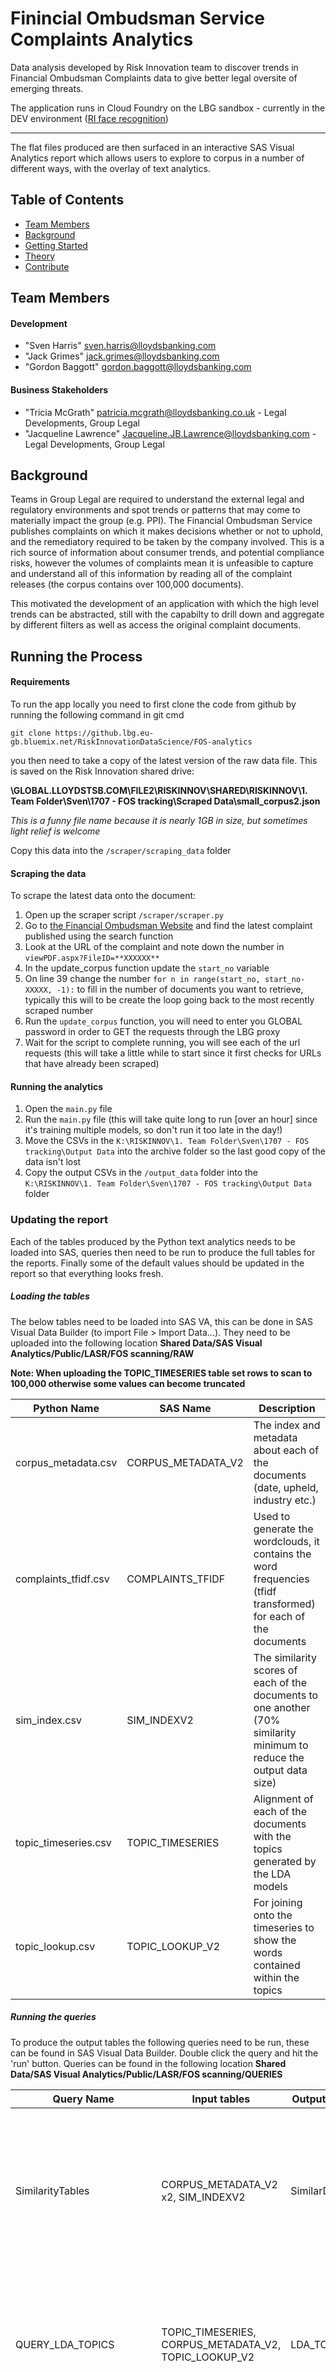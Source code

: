 # Finincial Ombudsman Service Complaints Analytics
Data analysis developed by Risk Innovation team to discover trends in Financial Ombudsman Complaints data to give better legal oversite of emerging threats.

The application runs in Cloud Foundry on the LBG sandbox - currently in the DEV environment ([RI face recognition](https://raft-face-recognition.lbg.eu-gb.mybluemix.net/))<hr></hr>

The flat files produced are then surfaced in an interactive SAS Visual Analytics report which allows users to explore to corpus in a number of different ways, with the overlay of text analytics.

## <a name="team-members"></a>Table of Contents
* [Team Members](#team-members)
* [Background](#background)
* [Getting Started](#get-started)
* [Theory](#theory)
* [Contribute](#contribute)

## <a name="team-members"></a>Team Members
#### Development
* "Sven Harris" <sven.harris@lloydsbanking.com>
* "Jack Grimes" <jack.grimes@lloydsbanking.com>
* "Gordon Baggott" <gordon.baggott@lloydsbanking.com>

#### Business Stakeholders
* "Tricia McGrath" <patricia.mcgrath@lloydsbanking.co.uk> - Legal Developments, Group Legal
* "Jacqueline Lawrence" <Jacqueline.JB.Lawrence@lloydsbanking.com> - Legal Developments, Group Legal

## <a name="background"></a>Background
Teams in Group Legal are required to understand the external legal and regulatory environments and spot trends or patterns that may come to materially impact the group (e.g. PPI). The Financial Ombudsman Service publishes complaints on which it makes decisions whether or not to uphold, and the remediatory required to be taken by the company involved. This is a rich source of information about consumer trends, and potential compliance risks, however the volumes of complaints mean it is unfeasible to capture and understand all of this information by reading all of the complaint releases (the corpus contains over 100,000 documents).

This motivated the development of an application with which the high level trends can be abstracted, still with the capabilty to drill down and aggregate by different filters as well as access the original complaint documents.

## <a name="get-started"></a>Running the Process

#### Requirements
To run the app locally you need to first clone the code from github by running the following command in git cmd

`git clone https://github.lbg.eu-gb.bluemix.net/RiskInnovationDataScience/FOS-analytics`

you then need to take a copy of the latest version of the raw data file. This is saved on the Risk Innovation shared drive:

**\\GLOBAL.LLOYDSTSB.COM\FILE2\RISKINNOV\SHARED\RISKINNOV\1. Team Folder\Sven\1707 - FOS tracking\Scraped Data\small_corpus2.json**

*This is a funny file name because it is nearly 1GB in size, but sometimes light relief is welcome*

Copy this data into the `/scraper/scraping_data` folder

#### Scraping the data
To scrape the latest data onto the document:
1. Open up the scraper script `/scraper/scraper.py`
1. Go to [the Financial Ombudsman Website](http://www.ombudsman-decisions.org.uk/) and find the latest complaint published using the search function
1. Look at the URL of the complaint and note down the number in `viewPDF.aspx?FileID=**XXXXXX**`
1. In the update_corpus function update the `start_no` variable
1. On line 39 change the number `for n in range(start_no, start_no-XXXXX, -1):` to fill in the number of documents you want to retrieve, typically this will to be create the loop going back to the most recently scraped number
1. Run the `update_corpus` function, you will need to enter you GLOBAL password in order to GET the requests through the LBG proxy
1. Wait for the script to complete running, you will see each of the url requests (this will take a little while to start since it first checks for URLs that have already been scraped)

#### Running the analytics
1. Open the `main.py` file
1. Run the `main.py` file (this will take quite long to run [over an hour] since it's training multiple models, so don't run it too late in the day!)
1. Move the CSVs in the `K:\RISKINNOV\1. Team Folder\Sven\1707 - FOS tracking\Output Data` into the archive folder so the last good copy of the data isn't lost
1. Copy the output CSVs in the `/output_data` folder into the `K:\RISKINNOV\1. Team Folder\Sven\1707 - FOS tracking\Output Data` folder

### Updating the report
Each of the tables produced by the Python text analytics needs to be loaded into SAS, queries then need to be run to produce the full tables for the reports. Finally some of the default values should be updated in the report so that everything looks fresh.

##### Loading the tables
The below tables need to be loaded into SAS VA, this can be done in SAS Visual Data Builder (to import File > Import Data...). They need to be uploaded into the following location **Shared Data/SAS Visual Analytics/Public/LASR/FOS scanning/RAW**

**Note: When uploading the TOPIC_TIMESERIES table set rows to scan to 100,000 otherwise some values can become truncated**

| Python Name   | SAS Name      | Description  |
| ------------- | ------------- |---------------|
| corpus_metadata.csv  | CORPUS_METADATA_V2  | The index and metadata about each of the documents (date, upheld, industry etc.)  |
| complaints_tfidf.csv  | COMPLAINTS_TFIDF  | Used to generate the wordclouds, it contains the word frequencies (tfidf transformed) for each of the documents  |
| sim_index.csv  | SIM_INDEXV2  | The similarity scores of each of the documents to one another (70% similarity minimum to reduce the output data size)  |
| topic_timeseries.csv  | TOPIC_TIMESERIES  | Alignment of each of the documents with the topics generated by the LDA models  |
| topic_lookup.csv  | TOPIC_LOOKUP_V2  | For joining onto the timeseries to show the words contained within the topics  |

##### Running the queries
To produce the output tables the following queries need to be run, these can be found in SAS Visual Data Builder. Double click the query and hit the 'run' button. Queries can be found in the following location **Shared Data/SAS Visual Analytics/Public/LASR/FOS scanning/QUERIES**

| Query Name   |Input tables| Output Table Name     | Description  |
| ------------- | ------------- |---------------|---------------|
| SimilarityTables  | CORPUS_METADATA_V2 x2, SIM_INDEXV2  | SimilarDocs_v2  | Creates the tables with a view of the similarities of the documents, with the metadata joined for each of the docs in the comparison |
| QUERY_LDA_TOPICS  | TOPIC_TIMESERIES, CORPUS_METADATA_V2, TOPIC_LOOKUP_V2  | LDA_TOPICS  | Add the document metadata and topic descriptions onto the timeseries data for topic tracking view |
| QUERY_MAIN_WORDCLOUD  | COMPLAINTS_TFIDF, CORPUS_METADATA_V2  | MAIN_WORDCLOUD  | Adds the metadata onto the word frequency data for SAS VA dashboard |

##### Updating the report
Enter the report in Report Designer view (located at **Shared Data/Demo/Reports/FOS Scanning - Jack Full Data**).
1. Update all of the date sliders to include the latest date
1. Each of the external URL links will need to be reset (due to a SAS VA bug). These can be found in the 'Interactions' tab, links need to be updated from 'http:/' to 'http://'

## <a name="theory"></a>Theory
*[gensim](https://radimrehurek.com/gensim/index.html)

## <a name="contribute"></a>Contribute
We are always open to hearing suggestions on how things can be improved. For new features or bugs, feel free to log on this GitHub or better yet submit your ideas and fixes in the form of fully functional code!